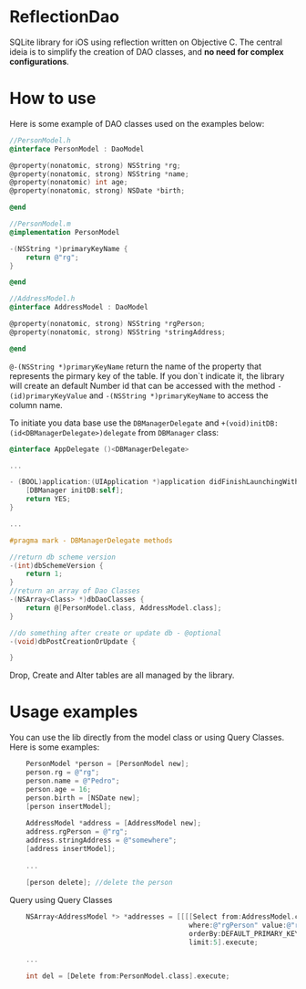 # ReflectionDao
SQLite library for iOS using reflection written on Objective C. The central ideia is to simplify the creation of DAO classes, and **no need for complex configurations**.

# How to use

Here is some example of DAO classes used on the examples below:

```objective-c
//PersonModel.h
@interface PersonModel : DaoModel

@property(nonatomic, strong) NSString *rg;
@property(nonatomic, strong) NSString *name;
@property(nonatomic) int age;
@property(nonatomic, strong) NSDate *birth;

@end

//PersonModel.m
@implementation PersonModel

-(NSString *)primaryKeyName {
    return @"rg";
}

@end

//AddressModel.h
@interface AddressModel : DaoModel

@property(nonatomic, strong) NSString *rgPerson;
@property(nonatomic, strong) NSString *stringAddress;

@end
```

`@-(NSString *)primaryKeyName` return the name of the property that represents the pirmary key of the table. If you don\`t indicate it, the library will create an default Number id that can be accessed with the method `-(id)primaryKeyValue` and `-(NSString *)primaryKeyName` to access the column name.

To initiate you data base use the `DBManagerDelegate` and `+(void)initDB:(id<DBManagerDelegate>)delegate` from `DBManager` class:

```objective-c
@interface AppDelegate ()<DBManagerDelegate>

...

- (BOOL)application:(UIApplication *)application didFinishLaunchingWithOptions:(NSDictionary *)launchOptions {
    [DBManager initDB:self];
    return YES;
}

...

#pragma mark - DBManagerDelegate methods

//return db scheme version
-(int)dbSchemeVersion {
    return 1;
}
//return an array of Dao Classes
-(NSArray<Class> *)dbDaoClasses {
    return @[PersonModel.class, AddressModel.class];
}

//do something after create or update db - @optional
-(void)dbPostCreationOrUpdate {

}
```
Drop, Create and Alter tables are all managed by the library.

# Usage examples

You can use the lib directly from the model class or using Query Classes. Here is some examples:

```objective-c
    PersonModel *person = [PersonModel new];
    person.rg = @"rg";
    person.name = @"Pedro";
    person.age = 16;
    person.birth = [NSDate new];
    [person insertModel];
    
    AddressModel *address = [AddressModel new];
    address.rgPerson = @"rg";
    address.stringAddress = @"somewhere";
    [address insertModel];
    
    ...
    
    [person delete]; //delete the person
```
Query using Query Classes

```objective-c
    NSArray<AddressModel *> *addresses = [[[[Select from:AddressModel.class]
                                            where:@"rgPerson" value:@"rg" comparation:EQUAL]
                                            orderBy:DEFAULT_PRIMARY_KEY order:DESCENDING]
                                            limit:5].execute;
                                    
    ...
    
    int del = [Delete from:PersonModel.class].execute;
          
```
